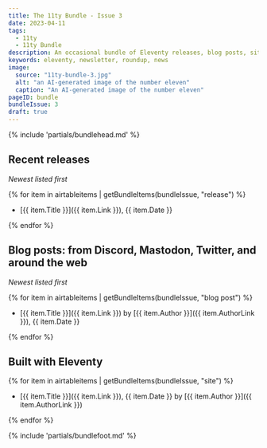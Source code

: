 ```yaml
---
title: The 11ty Bundle - Issue 3
date: 2023-04-11
tags:
  - 11ty
  - 11ty Bundle
description: An occasional bundle of Eleventy releases, blog posts, sites, and resources.
keywords: eleventy, newsletter, roundup, news
image:
  source: "11ty-bundle-3.jpg"
  alt: "an AI-generated image of the number eleven"
  caption: "An AI-generated image of the number eleven"
pageID: bundle
bundleIssue: 3
draft: true
---
```


{% include 'partials/bundlehead.md' %}

## Recent releases

_Newest listed first_

{% for item in airtableitems | getBundleItems(bundleIssue, "release") %}

- [{{ item.Title }}]({{ item.Link }}), {{ item.Date }}

{% endfor %}

## Blog posts: from Discord, Mastodon, Twitter, and around the web

_Newest listed first_

{% for item in airtableitems | getBundleItems(bundleIssue, "blog post") %}

- [{{ item.Title }}]({{ item.Link }}) by [{{ item.Author }}]({{ item.AuthorLink }}), {{ item.Date }}

{% endfor %}

## Built with Eleventy

{% for item in airtableitems | getBundleItems(bundleIssue, "site") %}

- [{{ item.Title }}]({{ item.Link }}), {{ item.Date }} by [{{ item.Author }}]({{ item.AuthorLink }})

{% endfor %}

{% include 'partials/bundlefoot.md' %}
